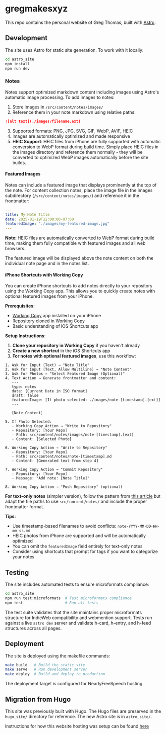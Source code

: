 # gregmakesxyz

This repo contains the personal website of Greg Thomas, built with [Astro](https://astro.build/).

## Development

The site uses Astro for static site generation. To work with it locally:

```bash
cd astro_site
npm install
npm run dev
```

### Notes

Notes support optimized markdown content including images using Astro's automatic image processing. To add images to notes:

1. Store images in `/src/content/notes/images/`
2. Reference them in your note markdown using relative paths:

```markdown
![alt text](./images/filename.ext)
```

3. Supported formats: PNG, JPG, SVG, GIF, WebP, AVIF, HEIC
4. Images are automatically optimized and made responsive
5. **HEIC Support**: HEIC files from iPhone are fully supported with automatic conversion to WebP format during build time. Simply place HEIC files in the images directory and reference them normally - they will be converted to optimized WebP images automatically before the site builds.

#### Featured Images

Notes can include a featured image that displays prominently at the top of the note. For content collection notes, place the image file in the images subdirectory (`/src/content/notes/images/`) and reference it in the frontmatter:

```yaml
---
title: My Note Title
date: 2025-01-19T12:00:00-07:00
featuredImage: "./images/my-featured-image.jpg"
---
```

**Note**: HEIC files are automatically converted to WebP format during build time, making them fully compatible with featured images and all web browsers.

The featured image will be displayed above the note content on both the individual note page and in the notes list.

#### iPhone Shortcuts with Working Copy

You can create iPhone shortcuts to add notes directly to your repository using the Working Copy app. This allows you to quickly create notes with optional featured images from your iPhone.

**Prerequisites:**
- [Working Copy](https://workingcopyapp.com/) app installed on your iPhone
- Repository cloned in Working Copy
- Basic understanding of iOS Shortcuts app

**Setup Instructions:**

1. **Clone your repository in Working Copy** if you haven't already
2. **Create a new shortcut** in the iOS Shortcuts app
3. **For notes with optional featured images**, use this workflow:

```
1. Ask for Input (Text) → "Note Title"
2. Ask for Input (Text, Allow Multiline) → "Note Content" 
3. Ask for Photos → "Select Featured Image (Optional)"
4. Text Action → Generate frontmatter and content:
   ---
   type: notes
   date: [Current Date in ISO format]
   draft: false
   featuredImage: [If photo selected: ./images/note-[timestamp].[ext]]
   ---
   
   [Note Content]

5. If Photo Selected:
   - Working Copy Action → "Write to Repository"
   - Repository: [Your Repo]
   - Path: src/content/notes/images/note-[timestamp].[ext]
   - Content: [Selected Photo]

6. Working Copy Action → "Write to Repository"
   - Repository: [Your Repo] 
   - Path: src/content/notes/note-[timestamp].md
   - Content: [Generated text from step 4]

7. Working Copy Action → "Commit Repository"
   - Repository: [Your Repo]
   - Message: "Add note: [Note Title]"

8. Working Copy Action → "Push Repository" (optional)
```

**For text-only notes** (simpler version), follow the pattern from [this article](https://www.marcogomiero.com/posts/2021/running-blog-ipad/) but adapt the file paths to use `src/content/notes/` and include the proper frontmatter format.

**Tips:**
- Use timestamp-based filenames to avoid conflicts: `note-YYYY-MM-DD-HH-mm-ss.md`
- HEIC photos from iPhone are supported and will be automatically optimized
- You can omit the `featuredImage` field entirely for text-only notes
- Consider using shortcuts that prompt for tags if you want to categorize your notes

## Testing

The site includes automated tests to ensure microformats compliance:

```bash
cd astro_site
npm run test:microformats  # Test microformats compliance
npm test                   # Run all tests
```

The test suite validates that the site maintains proper microformats structure for IndieWeb compatibility and webmention support. Tests run against a live `astro dev` server and validate h-card, h-entry, and h-feed structures across all pages.

## Deployment

The site is deployed using the makefile commands:

```bash
make build   # Build the static site
make serve   # Run development server
make deploy  # Build and deploy to production
```

The deployment target is configured for NearlyFreeSpeech hosting.

## Migration from Hugo

This site was previously built with Hugo. The Hugo files are preserved in the `hugo_site/` directory for reference. The new Astro site is in `astro_site/`.

Instructions for how this website hosting was setup can be found [here](nfsn_config)